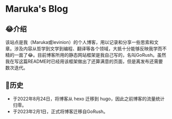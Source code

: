 # Maruka's Blog

## :joy:介绍

该站点是我（Maruka或levinion）的个人博客，用以记录和分享一些思索和文章。涉及内容从哲学到文学到编程、翻译等各个领域，大抵十分能够反映我学而不精的一面了:joy:。目前博客所用的静态网站框架是我自己写的，名叫GoRush。虽然我在写这篇README时已经用该框架做出了还算满意的页面，但是离发布还需要数次迭代。



## :leaves:历史

- 于2022年8月24日，将博客从 hexo 迁移到 hugo，因此之前博客的流量统计归零。
- 于2023年2月1日，正式将博客迁移自GoRush。
